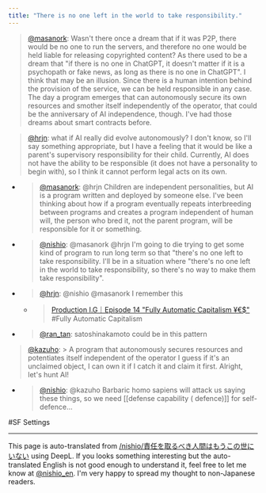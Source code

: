 ```yaml
---
title: "There is no one left in the world to take responsibility."
---
```


> [@masanork](https://twitter.com/masanork/status/1632870787333099521?s=20): Wasn't there once a dream that if it was P2P, there would be no one to run the servers, and therefore no one would be held liable for releasing copyrighted content? As there used to be a dream that "if there is no one in ChatGPT, it doesn't matter if it is a psychopath or fake news, as long as there is no one in ChatGPT". I think that may be an illusion. Since there is a human intention behind the provision of the service, we can be held responsible in any case. The day a program emerges that can autonomously secure its own resources and smother itself independently of the operator, that could be the anniversary of AI independence, though. I've had those dreams about smart contracts before.

> [@hrjn](https://twitter.com/hrjn/status/1632883129680789504?s=20): what if AI really did evolve autonomously?
> I don't know, so I'll say something appropriate, but I have a feeling that it would be like a parent's supervisory responsibility for their child. Currently, AI does not have the ability to be responsible (it does not have a personality to begin with), so I think it cannot perform legal acts on its own.
- > [@masanork](https://twitter.com/masanork/status/1632887758791540736?s=20): @hrjn Children are independent personalities, but AI is a program written and deployed by someone else. I've been thinking about how if a program eventually repeats interbreeding between programs and creates a program independent of human will, the person who bred it, not the parent program, will be responsible for it or something.
- > [@nishio](https://twitter.com/nishio/status/1632904182343827458?s=20): @masanork @hrjn I'm going to die trying to get some kind of program to run long term so that "there's no one left to take responsibility. I'll be in a situation where "there's no one left in the world to take responsibility, so there's no way to make them take responsibility".
- > [@hrjn](https://twitter.com/hrjn/status/1632907573400838149?s=20): @nishio @masanork I remember this
    - > [Production I.G｜Episode 14 "Fully Automatic Capitalism ¥€$"](https://www.production-ig.co.jp/works/ghost-in-the-shell-sac/episodes/14.html) #Fully Automatic Capitalism
- > [@ran_tan](https://twitter.com/ran_tan/status/1632908219424333824?s=20): satoshinakamoto could be in this pattern


> [@kazuho](https://twitter.com/kazuho/status/1632915090851909632?s=20): > A program that autonomously secures resources and potentiates itself independent of the operator
> I guess if it's an unclaimed object, I can own it if I catch it and claim it first. Alright, let's hunt AI!
- > [@nishio](https://twitter.com/nishio/status/1632923017146941440?s=20): @kazuho Barbaric homo sapiens will attack us saying these things, so we need [[defense capability ( defence)]] for self-defence...

#SF Settings

---
This page is auto-translated from [/nishio/責任を取るべき人間はもうこの世にいない](https://scrapbox.io/nishio/責任を取るべき人間はもうこの世にいない) using DeepL. If you looks something interesting but the auto-translated English is not good enough to understand it, feel free to let me know at [@nishio_en](https://twitter.com/nishio_en). I'm very happy to spread my thought to non-Japanese readers.